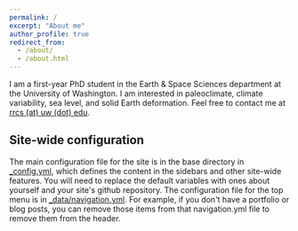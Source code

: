 ```yaml
---
permalink: /
excerpt: "About me"
author_profile: true
redirect_from: 
  - /about/
  - /about.html
---
```


I am a first-year PhD student in the Earth & Space Sciences department at the University of Washington. I am interested in paleoclimate, climate variability, sea level, and solid Earth deformation. Feel free to contact me at [rrcs (at) uw (dot) edu](rrcs@uw.edu).


Site-wide configuration
------
The main configuration file for the site is in the base directory in [_config.yml](https://github.com/academicpages/academicpages.github.io/blob/master/_config.yml), which defines the content in the sidebars and other site-wide features. You will need to replace the default variables with ones about yourself and your site's github repository. The configuration file for the top menu is in [_data/navigation.yml](https://github.com/academicpages/academicpages.github.io/blob/master/_data/navigation.yml). For example, if you don't have a portfolio or blog posts, you can remove those items from that navigation.yml file to remove them from the header. 

